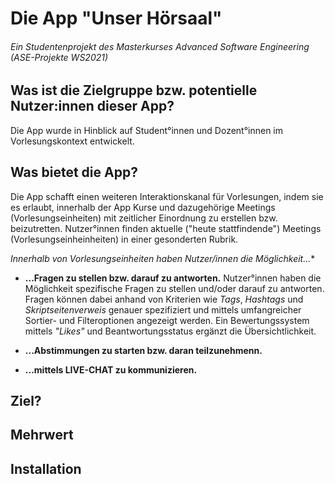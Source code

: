# Die App "Unser Hörsaal" 
###### Ein Studentenprojekt des Masterkurses Advanced Software Engineering (ASE-Projekte WS2021)

## Was ist die Zielgruppe bzw. potentielle Nutzer:innen dieser App?
Die App wurde in Hinblick auf Student°innen und Dozent°innen im Vorlesungskontext entwickelt. 

## Was bietet die App?
Die App schafft einen weiteren Interaktionskanal für Vorlesungen, indem sie es erlaubt, innerhalb der App Kurse und dazugehörige Meetings (Vorlesungseinheiten) mit zeitlicher Einordnung zu erstellen bzw. beizutretten. Nutzer°innen finden aktuelle ("heute stattfindende") Meetings (Vorlesungseinheinheiten) in einer gesonderten Rubrik.

**Innerhalb von Vorlesungseinheiten haben Nutzer*/innen die Möglichkeit...**

- **...Fragen zu stellen bzw. darauf zu antworten.**
Nutzer°innen haben die Möglichkeit spezifische Fragen zu stellen und/oder darauf zu antworten. Fragen können dabei anhand von Kriterien wie *Tags*, *Hashtags* und *Skriptseitenverweis* genauer spezifiziert und mittels umfangreicher Sortier- und Filteroptionen angezeigt werden. Ein Bewertungssystem mittels *"Likes"* und Beantwortungsstatus ergänzt die Übersichtlichkeit.

- **...Abstimmungen zu starten bzw. daran teilzunehmenn.**

- **...mittels LIVE-CHAT zu kommunizieren.**

## Ziel?

## Mehrwert

## Installation
